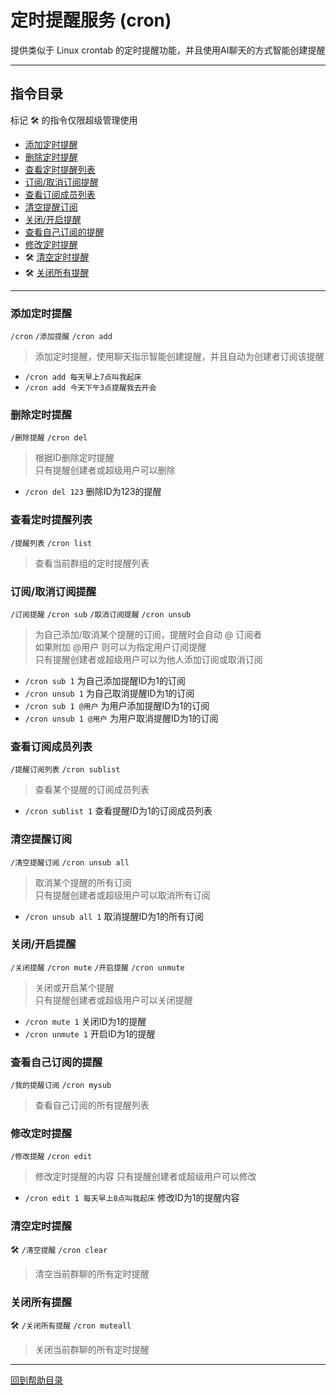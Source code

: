 # 定时提醒服务 (cron)

提供类似于 Linux crontab 的定时提醒功能，并且使用AI聊天的方式智能创建提醒

---

## 指令目录

标记 🛠️ 的指令仅限超级管理使用  

- [添加定时提醒](#添加定时提醒)
- [删除定时提醒](#删除定时提醒)
- [查看定时提醒列表](#查看定时提醒列表)
- [订阅/取消订阅提醒](#订阅取消订阅提醒)
- [查看订阅成员列表](#查看订阅成员列表)
- [清空提醒订阅](#清空提醒订阅)
- [关闭/开启提醒](#关闭开启提醒)
- [查看自己订阅的提醒](#查看自己订阅的提醒)
- [修改定时提醒](#修改定时提醒)
- 🛠️ [清空定时提醒](#清空定时提醒)
- 🛠️ [关闭所有提醒](#关闭所有提醒)

---


### 添加定时提醒
`/cron` `/添加提醒` `/cron add`
> 添加定时提醒，使用聊天指示智能创建提醒，并且自动为创建者订阅该提醒  

- `/cron add 每天早上7点叫我起床`
- `/cron add 今天下午3点提醒我去开会`


### 删除定时提醒
`/删除提醒` `/cron del`
> 根据ID删除定时提醒  
只有提醒创建者或超级用户可以删除  

- `/cron del 123` 删除ID为123的提醒


### 查看定时提醒列表
`/提醒列表` `/cron list`
> 查看当前群组的定时提醒列表


### 订阅/取消订阅提醒
`/订阅提醒` `/cron sub` `/取消订阅提醒` `/cron unsub`
> 为自己添加/取消某个提醒的订阅，提醒时会自动 @ 订阅者  
如果附加 @用户 则可以为指定用户订阅提醒  
只有提醒创建者或超级用户可以为他人添加订阅或取消订阅  

- `/cron sub 1` 为自己添加提醒ID为1的订阅
- `/cron unsub 1` 为自己取消提醒ID为1的订阅
- `/cron sub 1 @用户` 为用户添加提醒ID为1的订阅
- `/cron unsub 1 @用户` 为用户取消提醒ID为1的订阅


### 查看订阅成员列表
`/提醒订阅列表` `/cron sublist`
> 查看某个提醒的订阅成员列表

- `/cron sublist 1` 查看提醒ID为1的订阅成员列表


### 清空提醒订阅
`/清空提醒订阅` `/cron unsub all`
> 取消某个提醒的所有订阅  
只有提醒创建者或超级用户可以取消所有订阅  

- `/cron unsub all 1` 取消提醒ID为1的所有订阅


### 关闭/开启提醒
`/关闭提醒` `/cron mute` `/开启提醒` `/cron unmute`
> 关闭或开启某个提醒  
只有提醒创建者或超级用户可以关闭提醒

- `/cron mute 1` 关闭ID为1的提醒
- `/cron unmute 1` 开启ID为1的提醒


### 查看自己订阅的提醒
`/我的提醒订阅` `/cron mysub`
> 查看自己订阅的所有提醒列表


### 修改定时提醒
`/修改提醒` `/cron edit`
> 修改定时提醒的内容
只有提醒创建者或超级用户可以修改

- `/cron edit 1 每天早上8点叫我起床` 修改ID为1的提醒内容


### 清空定时提醒
🛠️ `/清空提醒` `/cron clear`
> 清空当前群聊的所有定时提醒


### 关闭所有提醒
🛠️ `/关闭所有提醒` `/cron muteall`
> 关闭当前群聊的所有定时提醒

---

[回到帮助目录](./main.md)